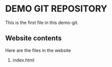 # DEMO GIT REPOSITORY

This is the first file in this demo-git.

## Website contents

Here are the files in the website

1. index.html